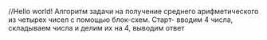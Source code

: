 //Hello world!
Алгоритм задачи на получение среднего арифметического из четырех чисел с помощью блок-схем.
Старт- вводим 4 числа, складываем числа и делим их на 4, выводим ответ